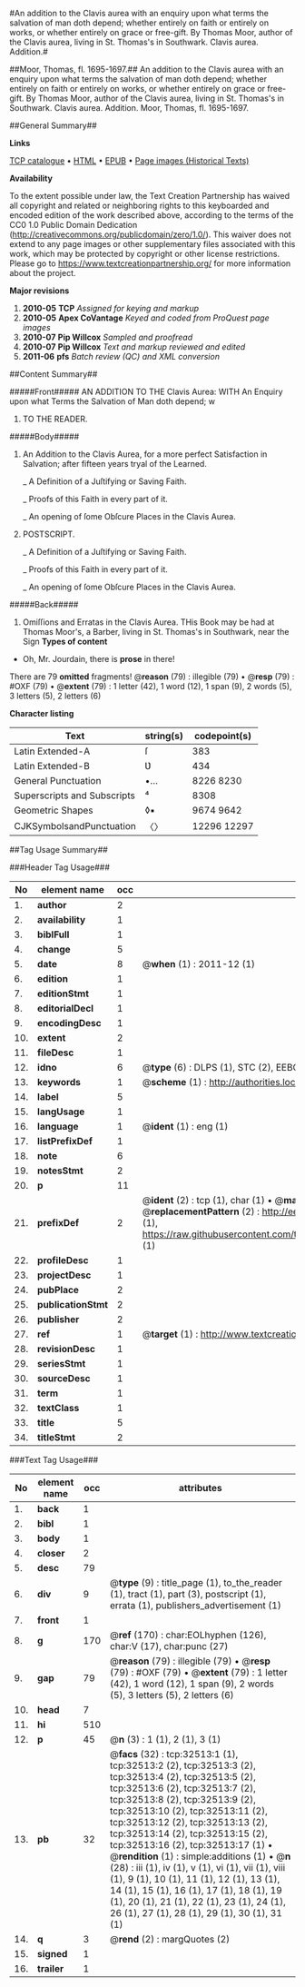 #An addition to the Clavis aurea with an enquiry upon what terms the salvation of man doth depend; whether entirely on faith or entirely on works, or whether entirely on grace or free-gift. By Thomas Moor, author of the Clavis aurea, living in St. Thomas's in Southwark. Clavis aurea. Addition.#

##Moor, Thomas, fl. 1695-1697.##
An addition to the Clavis aurea with an enquiry upon what terms the salvation of man doth depend; whether entirely on faith or entirely on works, or whether entirely on grace or free-gift. By Thomas Moor, author of the Clavis aurea, living in St. Thomas's in Southwark.
Clavis aurea. Addition.
Moor, Thomas, fl. 1695-1697.

##General Summary##

**Links**

[TCP catalogue](http://www.ota.ox.ac.uk/tcp/)  • 
[HTML](http://tei.it.ox.ac.uk/tcp/Texts-HTML/free/A51/A51261.html)  • 
[EPUB](http://tei.it.ox.ac.uk/tcp/Texts-EPUB/free/A51/A51261.epub) • 
[Page images (Historical Texts)](https://historicaltexts.jisc.ac.uk/eebo-99828086e)

**Availability**

To the extent possible under law, the Text Creation Partnership has waived all copyright and related or neighboring rights to this keyboarded and encoded edition of the work described above, according to the terms of the CC0 1.0 Public Domain Dedication (http://creativecommons.org/publicdomain/zero/1.0/). This waiver does not extend to any page images or other supplementary files associated with this work, which may be protected by copyright or other license restrictions. Please go to https://www.textcreationpartnership.org/ for more information about the project.

**Major revisions**

1. __2010-05__ __TCP__ *Assigned for keying and markup*
1. __2010-05__ __Apex CoVantage__ *Keyed and coded from ProQuest page images*
1. __2010-07__ __Pip Willcox__ *Sampled and proofread*
1. __2010-07__ __Pip Willcox__ *Text and markup reviewed and edited*
1. __2011-06__ __pfs__ *Batch review (QC) and XML conversion*

##Content Summary##

#####Front#####
AN ADDITION TO THE Clavis Aurea: WITH An Enquiry upon what Terms the Salvation of Man doth depend; w
1. TO THE READER.

#####Body#####

1. An Addition to the Clavis Aurea, for a more perfect Satisfaction in Salvation; after fifteen years tryal of the Learned.

    _ A Definition of a Juſtifying or Saving Faith.

    _ Proofs of this Faith in every part of it.

    _ An opening of ſome Obſcure Places in the Clavis Aurea.

1. POSTSCRIPT.

    _ A Definition of a Juſtifying or Saving Faith.

    _ Proofs of this Faith in every part of it.

    _ An opening of ſome Obſcure Places in the Clavis Aurea.

#####Back#####

1. Omiſſions and Erratas in the Clavis Aurea.
THis Book may be had at Thomas Moor's, a Barber, living in St. Thomas's in Southwark, near the Sign 
**Types of content**

  * Oh, Mr. Jourdain, there is **prose** in there!

There are 79 **omitted** fragments! 
 @__reason__ (79) : illegible (79)  •  @__resp__ (79) : #OXF (79)  •  @__extent__ (79) : 1 letter (42), 1 word (12), 1 span (9), 2 words (5), 3 letters (5), 2 letters (6)

**Character listing**


|Text|string(s)|codepoint(s)|
|---|---|---|
|Latin Extended-A|ſ|383|
|Latin Extended-B|Ʋ|434|
|General Punctuation|•…|8226 8230|
|Superscripts             and Subscripts|⁴|8308|
|Geometric Shapes|◊▪|9674 9642|
|CJKSymbolsandPunctuation|〈〉|12296 12297|

##Tag Usage Summary##

###Header Tag Usage###

|No|element name|occ|attributes|
|---|---|---|---|
|1.|__author__|2||
|2.|__availability__|1||
|3.|__biblFull__|1||
|4.|__change__|5||
|5.|__date__|8| @__when__ (1) : 2011-12 (1)|
|6.|__edition__|1||
|7.|__editionStmt__|1||
|8.|__editorialDecl__|1||
|9.|__encodingDesc__|1||
|10.|__extent__|2||
|11.|__fileDesc__|1||
|12.|__idno__|6| @__type__ (6) : DLPS (1), STC (2), EEBO-CITATION (1), PROQUEST (1), VID (1)|
|13.|__keywords__|1| @__scheme__ (1) : http://authorities.loc.gov/ (1)|
|14.|__label__|5||
|15.|__langUsage__|1||
|16.|__language__|1| @__ident__ (1) : eng (1)|
|17.|__listPrefixDef__|1||
|18.|__note__|6||
|19.|__notesStmt__|2||
|20.|__p__|11||
|21.|__prefixDef__|2| @__ident__ (2) : tcp (1), char (1)  •  @__matchPattern__ (2) : ([0-9\-]+):([0-9IVX]+) (1), (.+) (1)  •  @__replacementPattern__ (2) : http://eebo.chadwyck.com/downloadtiff?vid=$1&page=$2 (1), https://raw.githubusercontent.com/textcreationpartnership/Texts/master/tcpchars.xml#$1 (1)|
|22.|__profileDesc__|1||
|23.|__projectDesc__|1||
|24.|__pubPlace__|2||
|25.|__publicationStmt__|2||
|26.|__publisher__|2||
|27.|__ref__|1| @__target__ (1) : http://www.textcreationpartnership.org/docs/. (1)|
|28.|__revisionDesc__|1||
|29.|__seriesStmt__|1||
|30.|__sourceDesc__|1||
|31.|__term__|1||
|32.|__textClass__|1||
|33.|__title__|5||
|34.|__titleStmt__|2||


###Text Tag Usage###

|No|element name|occ|attributes|
|---|---|---|---|
|1.|__back__|1||
|2.|__bibl__|1||
|3.|__body__|1||
|4.|__closer__|2||
|5.|__desc__|79||
|6.|__div__|9| @__type__ (9) : title_page (1), to_the_reader (1), tract (1), part (3), postscript (1), errata (1), publishers_advertisement (1)|
|7.|__front__|1||
|8.|__g__|170| @__ref__ (170) : char:EOLhyphen (126), char:V (17), char:punc (27)|
|9.|__gap__|79| @__reason__ (79) : illegible (79)  •  @__resp__ (79) : #OXF (79)  •  @__extent__ (79) : 1 letter (42), 1 word (12), 1 span (9), 2 words (5), 3 letters (5), 2 letters (6)|
|10.|__head__|7||
|11.|__hi__|510||
|12.|__p__|45| @__n__ (3) : 1 (1), 2 (1), 3 (1)|
|13.|__pb__|32| @__facs__ (32) : tcp:32513:1 (1), tcp:32513:2 (2), tcp:32513:3 (2), tcp:32513:4 (2), tcp:32513:5 (2), tcp:32513:6 (2), tcp:32513:7 (2), tcp:32513:8 (2), tcp:32513:9 (2), tcp:32513:10 (2), tcp:32513:11 (2), tcp:32513:12 (2), tcp:32513:13 (2), tcp:32513:14 (2), tcp:32513:15 (2), tcp:32513:16 (2), tcp:32513:17 (1)  •  @__rendition__ (1) : simple:additions (1)  •  @__n__ (28) : iii (1), iv (1), v (1), vi (1), vii (1), viii (1), 9 (1), 10 (1), 11 (1), 12 (1), 13 (1), 14 (1), 15 (1), 16 (1), 17 (1), 18 (1), 19 (1), 20 (1), 21 (1), 22 (1), 23 (1), 24 (1), 26 (1), 27 (1), 28 (1), 29 (1), 30 (1), 31 (1)|
|14.|__q__|3| @__rend__ (2) : margQuotes (2)|
|15.|__signed__|1||
|16.|__trailer__|1||
